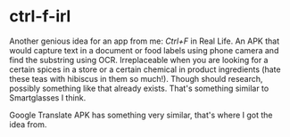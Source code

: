# ctrl-f-irl
Another genious idea for an app from me: _Ctrl+F_ in Real Life. An APK that would capture text in a document or food labels using phone camera and find the substring using OCR. Irreplaceable when you are looking for a certain spices in a store or a certain chemical in product ingredients (hate these teas with hibiscus in them so much!). Though should research, possibly something like that already exists. That's something similar to Smartglasses I think.

Google Translate APK has something very similar, that's where I got the idea from.
